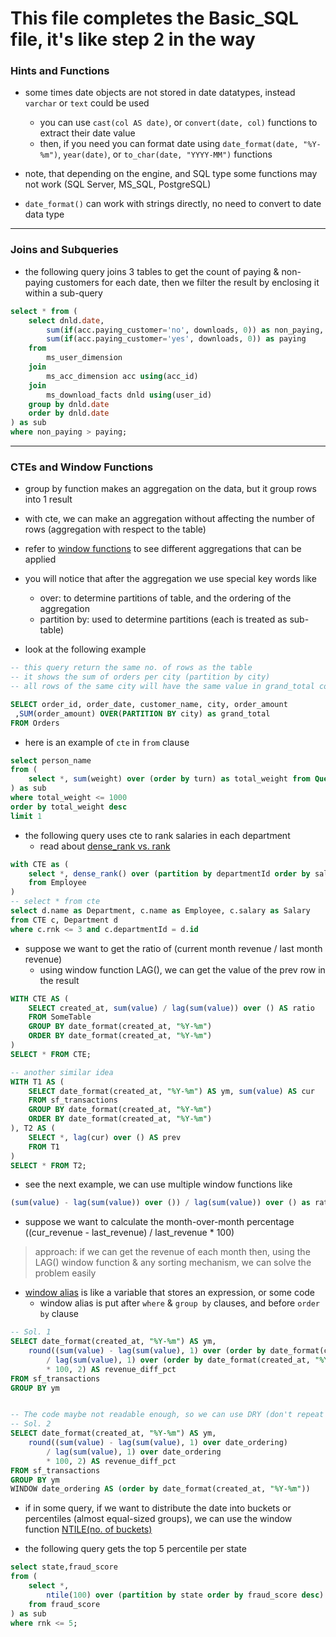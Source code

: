 # This file completes the Basic_SQL file, it's like step 2 in the way

### Hints and Functions

- some times date objects are not stored in date datatypes, instead `varchar` or `text` could be used

  - you can use `cast(col AS date)`, or `convert(date, col)` functions to extract their date value
  - then, if you need you can format date using `date_format(date, "%Y-%m")`, `year(date)`, or `to_char(date, "YYYY-MM")` functions

- note, that depending on the engine, and SQL type some functions may not work (SQL Server, MS_SQL, PostgreSQL)

- `date_format()` can work with strings directly, no need to convert to date data type

---

### Joins and Subqueries

- the following query joins 3 tables to get the count of paying & non-paying customers for each date, then we filter the result by enclosing it within a sub-query

```sql
select * from (
    select dnld.date,
        sum(if(acc.paying_customer='no', downloads, 0)) as non_paying,
        sum(if(acc.paying_customer='yes', downloads, 0)) as paying
    from
        ms_user_dimension
    join
        ms_acc_dimension acc using(acc_id)
    join
        ms_download_facts dnld using(user_id)
    group by dnld.date
    order by dnld.date
) as sub
where non_paying > paying;
```

---

### CTEs and Window Functions

- group by function makes an aggregation on the data, but it group rows into 1 result

- with cte, we can make an aggregation without affecting the number of rows (aggregation with respect to the table)

- refer to [window functions](https://www.sqlshack.com/use-window-functions-sql-server/) to see different aggregations that can be applied

- you will notice that after the aggregation we use special key words like

  - over: to determine partitions of table, and the ordering of the aggregation
  - partition by: used to determine partitions (each is treated as sub-table)

- look at the following example

```sql
-- this query return the same no. of rows as the table
-- it shows the sum of orders per city (partition by city)
-- all rows of the same city will have the same value in grand_total column

SELECT order_id, order_date, customer_name, city, order_amount
 ,SUM(order_amount) OVER(PARTITION BY city) as grand_total
FROM Orders
```

- here is an example of `cte` in `from` clause

```sql
select person_name
from (
    select *, sum(weight) over (order by turn) as total_weight from Queue
) as sub
where total_weight <= 1000
order by total_weight desc
limit 1
```

- the following query uses cte to rank salaries in each department
  - read about [dense_rank vs. rank](https://www.naukri.com/code360/library/difference-between-rank-and-denserank)

```sql
with CTE as (
    select *, dense_rank() over (partition by departmentId order by salary desc) as rnk
    from Employee
)
-- select * from cte
select d.name as Department, c.name as Employee, c.salary as Salary
from CTE c, Department d
where c.rnk <= 3 and c.departmentId = d.id
```

- suppose we want to get the ratio of (current month revenue / last month revenue)
  - using window function LAG(), we can get the value of the prev row in the result

```sql
WITH CTE AS (
    SELECT created_at, sum(value) / lag(sum(value)) over () AS ratio
    FROM SomeTable
    GROUP BY date_format(created_at, "%Y-%m")
    ORDER BY date_format(created_at, "%Y-%m")
)
SELECT * FROM CTE;

-- another similar idea
WITH T1 AS (
    SELECT date_format(created_at, "%Y-%m") AS ym, sum(value) AS cur
    FROM sf_transactions
    GROUP BY date_format(created_at, "%Y-%m")
    ORDER BY date_format(created_at, "%Y-%m")
), T2 AS (
    SELECT *, lag(cur) over () AS prev
    FROM T1
)
SELECT * FROM T2;
```

- see the next example, we can use multiple window functions like

```sql
(sum(value) - lag(sum(value)) over ()) / lag(sum(value)) over () as ratio
```

- suppose we want to calculate the month-over-month percentage ((cur_revenue - last_revenue) / last_revenue \* 100)

> approach: if we can get the revenue of each month then, using the LAG() window function & any sorting mechanism, we can solve the problem easily

- [window alias](https://mode.com/sql-tutorial/sql-window-functions) is like a variable that stores an expression, or some code
  - window alias is put after `where` & `group by` clauses, and before `order by` clause

```SQL
-- Sol. 1
SELECT date_format(created_at, "%Y-%m") AS ym,
    round((sum(value) - lag(sum(value), 1) over (order by date_format(created_at, "%Y-%m")))
        / lag(sum(value), 1) over (order by date_format(created_at, "%Y-%m"))
        * 100, 2) AS revenue_diff_pct
FROM sf_transactions
GROUP BY ym


-- The code maybe not readable enough, so we can use DRY (don't repeat yourself) responsible, and use a window alias
-- Sol. 2
SELECT date_format(created_at, "%Y-%m") AS ym,
    round((sum(value) - lag(sum(value), 1) over date_ordering)
        / lag(sum(value), 1) over date_ordering
        * 100, 2) AS revenue_diff_pct
FROM sf_transactions
GROUP BY ym
WINDOW date_ordering AS (order by date_format(created_at, "%Y-%m"))
```

- if in some query, if we want to distribute the date into buckets or percentiles (almost equal-sized groups), we can use the window function [NTILE(no. of buckets)](https://www.geeksforgeeks.org/ntile-function-in-sql-server/)

- the following query gets the top 5 percentile per state

```SQL
select state,fraud_score
from (
    select *,
        ntile(100) over (partition by state order by fraud_score desc) as rnk
    from fraud_score
) as sub
where rnk <= 5;
```
